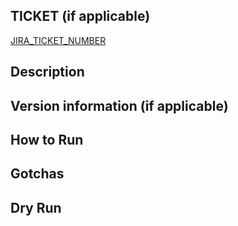 ## TICKET (if applicable)
[JIRA_TICKET_NUMBER](https://jira.rms.com/browse/JIRA_Ticket_Number)

## Description

## Version information (if applicable)

## How to Run

## Gotchas

## Dry Run

